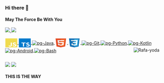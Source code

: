 

### Hi there 👋

#### May The Force Be With You 
<a href="https://github.com/pgsilva">
  <img height="180em" src="https://github-readme-stats-eight-theta.vercel.app/api?username=pgsilva&show_icons=true&theme=tokyonight&include_all_commits=true&count_private=true"/>
  <img height="180em" src="https://github-readme-stats-eight-theta.vercel.app/api/top-langs/?username=pgsilva&layout=compact&langs_count=8&theme=tokyonight "/>
<div>
<div style="display: inline_block"><br>
  <img align="center" alt="pg-Js" height="30" width="40" src="https://raw.githubusercontent.com/devicons/devicon/master/icons/javascript/javascript-plain.svg">
  <img align="center" alt="pg-Ts" height="30" width="40" src="https://raw.githubusercontent.com/devicons/devicon/master/icons/typescript/typescript-plain.svg">
  <img align="center" alt="pg-Java" height="30" width="40" src="https://raw.githubusercontent.com/jmnote/z-icons/master/svg/java.svg">
  <img align="center" alt="pg-HTML" height="30" width="40" src="https://raw.githubusercontent.com/devicons/devicon/master/icons/html5/html5-original.svg">
  <img align="center" alt="pg-CSS" height="30" width="40" src="https://raw.githubusercontent.com/devicons/devicon/master/icons/css3/css3-original.svg">
  <img align="center" alt="pg-Git" height="30" width="40" src="https://raw.githubusercontent.com/jmnote/z-icons/master/svg/git.svg">
  <img align="center" alt="pg-Python" height="30" width="30" src="https://raw.githubusercontent.com/jmnote/z-icons/master/svg/python.svg">
  <img align="center" alt="pg-Kotlin" height="25" width="25" src="https://avatars.githubusercontent.com/u/1446536?s=200&v=4">
  <img align="center" alt="pg-Android" height="60" width="60" src="https://cdn.worldvectorlogo.com/logos/android-4.svg">
  <img align="center" alt="pg-Bash" height="30" width="40" src="https://raw.githubusercontent.com/jmnote/z-icons/master/svg/bash.svg">
  
  <img align="right" alt="Rafa-yoda" src="https://media.giphy.com/media/WiM5K1e9MtEic/source.gif">

</div>
  
  ##
  
  <div>
  <a href="https://www.linkedin.com/in/paulo-guilherme-silva-96b34a186/" target="_blank"><img src="https://img.shields.io/badge/-LinkedIn-%230077B5?style=for-the-badge&logo=linkedin&logoColor=white" target="_blank"></a>
  <a href="https://twitter.com/1milezz" target="_blank"><img src="https://img.shields.io/badge/-Twitter-1DA1F2?style=for-the-badge&logo=twitter&logoColor=white" target="_blank"></a>
</div>

#### THIS IS THE WAY
